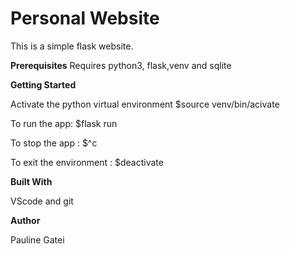 # **Personal Website**

This is a simple flask website.


**Prerequisites**
Requires python3, flask,venv and sqlite

**Getting Started**

Activate the python virtual environment $source venv/bin/acivate

To run the app: $flask run

To stop the app : $^c

To exit the environment : $deactivate



**Built With**

VScode and git


**Author**

Pauline Gatei